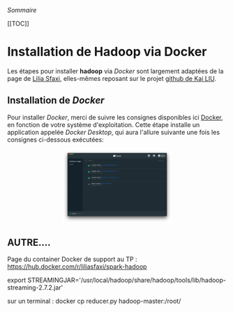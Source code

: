 *Sommaire*

[[TOC]]

# Installation de Hadoop via Docker

Les étapes pour installer **hadoop** via _Docker_ sont largement adaptées de la page de [Lilia Sfaxi](https://insatunisia.github.io/TP-BigData/), elles-mêmes reposant sur le projet [github de Kai LIU](https://github.com/kiwenlau/hadoop-cluster-docker).

## Installation de *Docker*

Pour installer *Docker*, merci de suivre les consignes disponibles ici [Docker](https://docs.docker.com/desktop/), en fonction de votre système d'exploitation. Cette étape installe un application appelée _Docker Desktop_, qui aura l'allure suivante une fois les consignes ci-dessous exécutées:

<center class=correction><img src="figures/Docker_capture.png" style="width:50%"/></center>



## AUTRE....

Page du container Docker de support au TP : https://hub.docker.com/r/liliasfaxi/spark-hadoop

export STREAMINGJAR='/usr/local/hadoop/share/hadoop/tools/lib/hadoop-streaming-2.7.2.jar'

sur un terminal : docker cp reducer.py hadoop-master:/root/




